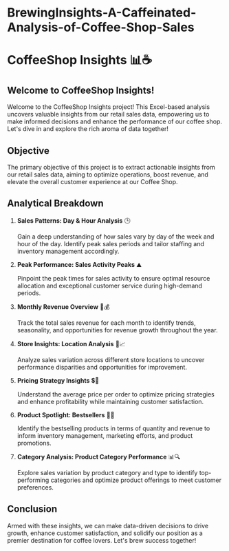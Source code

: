 # BrewingInsights-A-Caffeinated-Analysis-of-Coffee-Shop-Sales
# CoffeeShop Insights 📊☕️

## Welcome to CoffeeShop Insights!

Welcome to the CoffeeShop Insights project! This Excel-based analysis uncovers valuable insights from our retail sales data, empowering us to make informed decisions and enhance the performance of our coffee shop. Let's dive in and explore the rich aroma of data together!

## Objective

The primary objective of this project is to extract actionable insights from our retail sales data, aiming to optimize operations, boost revenue, and elevate the overall customer experience at our Coffee Shop.

## Analytical Breakdown

1. **Sales Patterns: Day & Hour Analysis** 🕒

   Gain a deep understanding of how sales vary by day of the week and hour of the day. Identify peak sales periods and tailor staffing and inventory management accordingly.

2. **Peak Performance: Sales Activity Peaks** ⛰️

   Pinpoint the peak times for sales activity to ensure optimal resource allocation and exceptional customer service during high-demand periods.

3. **Monthly Revenue Overview** 📅💰

   Track the total sales revenue for each month to identify trends, seasonality, and opportunities for revenue growth throughout the year.

4. **Store Insights: Location Analysis** 📍📈

   Analyze sales variation across different store locations to uncover performance disparities and opportunities for improvement.

5. **Pricing Strategy Insights** 💲🎯

   Understand the average price per order to optimize pricing strategies and enhance profitability while maintaining customer satisfaction.

6. **Product Spotlight: Bestsellers** 🌟🛒

   Identify the bestselling products in terms of quantity and revenue to inform inventory management, marketing efforts, and product promotions.

7. **Category Analysis: Product Category Performance** 📊🔍

   Explore sales variation by product category and type to identify top-performing categories and optimize product offerings to meet customer preferences.

## Conclusion

Armed with these insights, we can make data-driven decisions to drive growth, enhance customer satisfaction, and solidify our position as a premier destination for coffee lovers. Let's brew success together!
